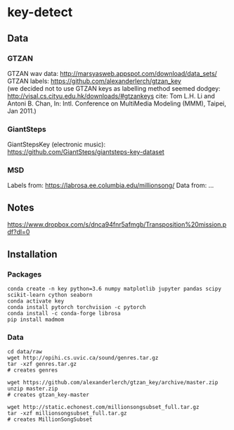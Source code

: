 # key-detect

## Data

### GTZAN
GTZAN wav data: http://marsyasweb.appspot.com/download/data_sets/  
GTZAN labels: https://github.com/alexanderlerch/gtzan_key  
(we decided not to use GTZAN keys as labelling method seemed dodgey: http://visal.cs.cityu.edu.hk/downloads/#gtzankeys cite: Tom L.H. Li and Antoni B. Chan, In: Intl. Conference on MultiMedia Modeling (MMM), Taipei, Jan 2011.)  

### GiantSteps
GiantStepsKey (electronic music): https://github.com/GiantSteps/giantsteps-key-dataset

### MSD
Labels from: https://labrosa.ee.columbia.edu/millionsong/
Data from: ...

## Notes
https://www.dropbox.com/s/dnca94fnr5afmgb/Transposition%20mission.pdf?dl=0


## Installation

### Packages
```
conda create -n key python=3.6 numpy matplotlib jupyter pandas scipy scikit-learn cython seaborn
conda activate key
conda install pytorch torchvision -c pytorch
conda install -c conda-forge librosa
pip install madmom
```

### Data
```
cd data/raw
wget http://opihi.cs.uvic.ca/sound/genres.tar.gz
tar -xzf genres.tar.gz
# creates genres

wget https://github.com/alexanderlerch/gtzan_key/archive/master.zip
unzip master.zip
# creates gtzan_key-master

wget http://static.echonest.com/millionsongsubset_full.tar.gz
tar -xzf millionsongsubset_full.tar.gz
# creates MillionSongSubset
```

